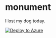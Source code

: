 # monument

I lost my dog today.

[![Deploy to Azure](https://aka.ms/deploytoazurebutton)](https://portal.azure.com/#create/Microsoft.Template/uri/https%3A%2F%2Fraw.githubusercontent.com%2Faluitink%2Fmonument%2Fmain%2Finfra%2Fazuredeploy.json)